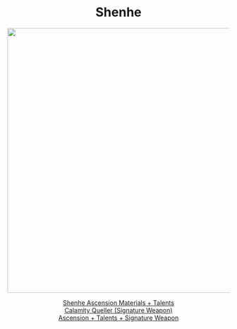 <body>
  <div align="center">
    <h1> Shenhe </h1>
<img src="https://i.imgur.com/YFDWFIs.png" width=600>

<a href="">Shenhe Ascension Materials + Talents</a><br>
<a href="">Calamity Queller (Signature Weapon)</a><br>
<a href="">Ascension + Talents + Signature Weapon</a>
  
  </div>
</body>
